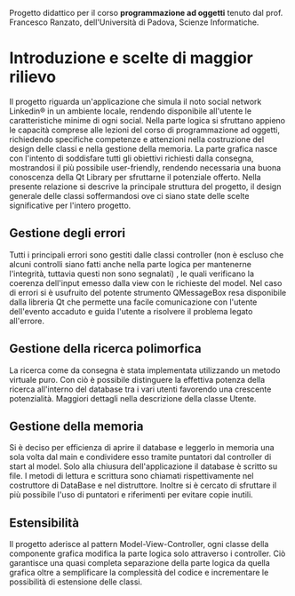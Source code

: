 Progetto didattico per il corso **programmazione ad oggetti** tenuto dal prof. Francesco Ranzato, dell'Università di Padova, Scienze Informatiche.

# Introduzione e scelte di maggior rilievo
Il progetto riguarda un'applicazione che simula il noto social network Linkedin® in un ambiente
locale, rendendo disponibile all'utente le caratteristiche minime di ogni social.
Nella parte logica si sfruttano appieno le capacità comprese alle lezioni del corso di
programmazione ad oggetti, richiedendo specifiche competenze e attenzioni nella costruzione del
design delle classi e nella gestione della memoria.
La parte grafica nasce con l'intento di soddisfare tutti gli obiettivi richiesti dalla consegna,
mostrandosi il più possibile user-friendly, rendendo necessaria una buona conoscenza della Qt
Library per sfruttarne il potenziale offerto.
Nella presente relazione si descrive la principale struttura del progetto, il design generale delle
classi soffermandosi ove ci siano state delle scelte significative per l'intero progetto.

## Gestione degli errori
Tutti i principali errori sono gestiti dalle classi controller (non è escluso che alcuni controlli siano
fatti anche nella parte logica per mantenerne l'integrità, tuttavia questi non sono segnalati) , le quali
verificano la coerenza dell'input emesso dalla view con le richieste del model. Nel caso di errori si è
usufruito del potente strumento QMessageBox resa disponibile dalla libreria Qt che permette
una facile comunicazione con l'utente dell'evento accaduto e guida l'utente a risolvere il
problema legato all'errore.

## Gestione della ricerca polimorfica
La ricerca come da consegna è stata implementata utilizzando un metodo virtuale puro. Con ciò è
possibile distinguere la effettiva potenza della ricerca all'interno del database tra i vari utenti
favorendo una crescente potenzialità. Maggiori dettagli nella descrizione della classe Utente.

## Gestione della memoria
Si è deciso per efficienza di aprire il database e leggerlo in memoria una sola volta dal main e
condividere esso tramite puntatori dal controller di start al model. Solo alla chiusura
dell'applicazione il database è scritto su file. I metodi di lettura e scrittura sono chiamati
rispettivamente nel costruttore di DataBase e nel distruttore. Inoltre si è cercato di sfruttare il più
possibile l'uso di puntatori e riferimenti per evitare copie inutili.

## Estensibilità
Il progetto aderisce al pattern Model-View-Controller, ogni classe della componente grafica
modifica la parte logica solo attraverso i controller. Ciò garantisce una quasi completa separazione
della parte logica da quella grafica oltre a semplificare la complessità del codice e incrementare le
possibilità di estensione delle classi.
